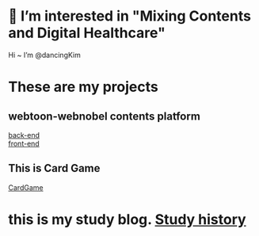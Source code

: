 # 👀 I’m interested in "Mixing Contents and Digital Healthcare"
Hi ~ I’m @dancingKim

# These are my projects
## webtoon-webnobel contents platform
[back-end](https://github.com/dancingKim/postory_back.git)  
[front-end](https://github.com/dancingKim/Postory_Front.git)

## This is Card Game
[CardGame](https://github.com/dancingKim/CardGame)

# this is my study blog. [Study history](https://velog.io/@iamloved5959)

<!---
dancingKim/dancingKim is a ✨ special ✨ repository because its `README.md` (this file) appears on your GitHub profile.
You can click the Preview link to take a look at your changes.
--->
